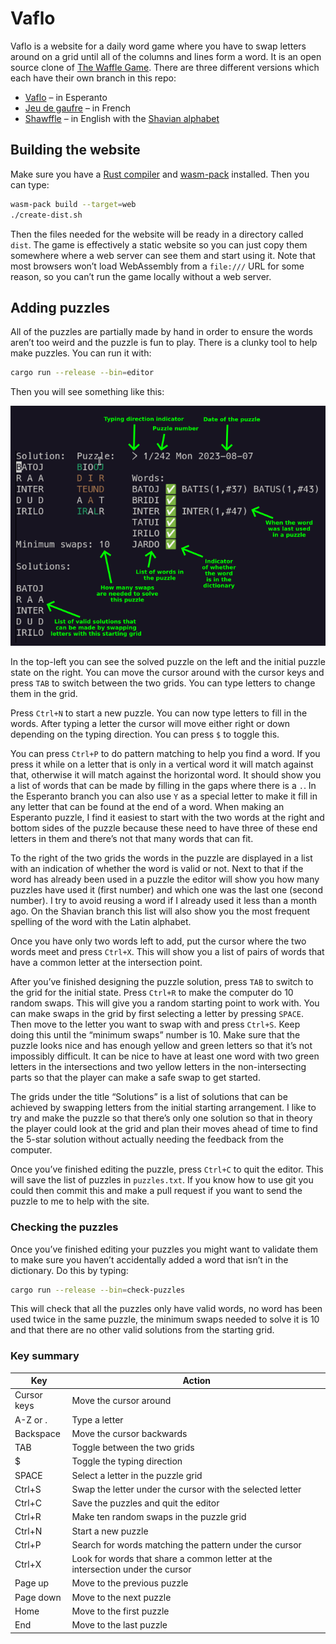 # Vaflo

Vaflo is a website for a daily word game where you have to swap letters around on a grid until all of the columns and lines form a word. It is an open source clone of [The Waffle Game](https://wafflegame.net). There are three different versions which each have their own branch in this repo:

* [Vaflo](https://vaflo.net) – in Esperanto
* [Jeu de gaufre](https://jeudegaufre.fr) – in French
* [Shawffle](https://shawffle.busydoingnothing.co.uk) – in English with the [Shavian alphabet](https://shavian.info)

## Building the website

Make sure you have a [Rust compiler](https://rustup.rs/) and [wasm-pack](https://rustwasm.github.io/wasm-pack/installer/) installed. Then you can type:

```bash
wasm-pack build --target=web
./create-dist.sh
```

Then the files needed for the website will be ready in a directory called `dist`. The game is effectively a static website so you can just copy them somewhere where a web server can see them and start using it. Note that most browsers won’t load WebAssembly from a `file:///` URL for some reason, so you can’t run the game locally without a web server.

## Adding puzzles

All of the puzzles are partially made by hand in order to ensure the words aren’t too weird and the puzzle is fun to play. There is a clunky tool to help make puzzles. You can run it with:

```bash
cargo run --release --bin=editor
```

Then you will see something like this:

![Screenshot of the editor](editor-screenshot.png)

In the top-left you can see the solved puzzle on the left and the initial puzzle state on the right. You can move the cursor around with the cursor keys and press `TAB` to switch between the two grids. You can type letters to change them in the grid.

Press `Ctrl+N` to start a new puzzle. You can now type letters to fill in the words. After typing a letter the cursor will move either right or down depending on the typing direction. You can press `$` to toggle this.

You can press `Ctrl+P` to do pattern matching to help you find a word. If you press it while on a letter that is only in a vertical word it will match against that, otherwise it will match against the horizontal word. It should show you a list of words that can be made by filling in the gaps where there is a `.`. In the Esperanto branch you can also use `Y` as a special letter to make it fill in any letter that can be found at the end of a word. When making an Esperanto puzzle, I find it easiest to start with the two words at the right and bottom sides of the puzzle because these need to have three of these end letters in them and there’s not that many words that can fit.

To the right of the two grids the words in the puzzle are displayed in a list with an indication of whether the word is valid or not. Next to that if the word has already been used in a puzzle the editor will show you how many puzzles have used it (first number) and which one was the last one (second number). I try to avoid reusing a word if I already used it less than a month ago. On the Shavian branch this list will also show you the most frequent spelling of the word with the Latin alphabet.

Once you have only two words left to add, put the cursor where the two words meet and press `Ctrl+X`. This will show you a list of pairs of words that have a common letter at the intersection point.

After you’ve finished designing the puzzle solution, press `TAB` to switch to the grid for the initial state. Press `Ctrl+R` to make the computer do 10 random swaps. This will give you a random starting point to work with. You can make swaps in the grid by first selecting a letter by pressing `SPACE`. Then move to the letter you want to swap with and press `Ctrl+S`. Keep doing this until the “minimum swaps” number is 10. Make sure that the puzzle looks nice and has enough yellow and green letters so that it’s not impossibly difficult. It can be nice to have at least one word with two green letters in the intersections and two yellow letters in the non-intersecting parts so that the player can make a safe swap to get started.

The grids under the title “Solutions” is a list of solutions that can be achieved by swapping letters from the initial starting arrangement. I like to try and make the puzzle so that there’s only one solution so that in theory the player could look at the grid and plan their moves ahead of time to find the 5-star solution without actually needing the feedback from the computer.

Once you’ve finished editing the puzzle, press `Ctrl+C` to quit the editor. This will save the list of puzzles in `puzzles.txt`. If you know how to use git you could then commit this and make a pull request if you want to send the puzzle to me to help with the site.

### Checking the puzzles

Once you’ve finished editing your puzzles you might want to validate them to make sure you haven’t accidentally added a word that isn’t in the dictionary. Do this by typing:

```bash
cargo run --release --bin=check-puzzles
```

This will check that all the puzzles only have valid words, no word has been used twice in the same puzzle, the minimum swaps needed to solve it is 10 and that there are no other valid solutions from the starting grid.

### Key summary

| Key         | Action |
|-------------|--------|
| Cursor keys | Move the cursor around |
| A-Z or .    | Type a letter |
| Backspace   | Move the cursor backwards |
| TAB         | Toggle between the two grids |
| $           | Toggle the typing direction |
| SPACE       | Select a letter in the puzzle grid |
| Ctrl+S      | Swap the letter under the cursor with the selected letter |
| Ctrl+C      | Save the puzzles and quit the editor |
| Ctrl+R      | Make ten random swaps in the puzzle grid |
| Ctrl+N      | Start a new puzzle |
| Ctrl+P      | Search for words matching the pattern under the cursor |
| Ctrl+X      | Look for words that share a common letter at the intersection under the cursor |
| Page up     | Move to the previous puzzle |
| Page down   | Move to the next puzzle |
| Home        | Move to the first puzzle |
| End         | Move to the last puzzle |
